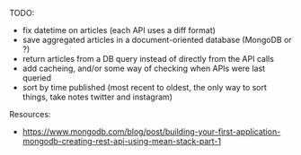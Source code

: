 TODO:
- fix datetime on articles (each API uses a diff format)
- save aggregated articles in a document-oriented database (MongoDB or ?)
- return articles from a DB query instead of directly from the API calls
- add cacheing, and/or some way of checking when APIs were last queried
- sort by time published (most recent to oldest, the only way to sort things, take notes twitter and instagram)

Resources:
- https://www.mongodb.com/blog/post/building-your-first-application-mongodb-creating-rest-api-using-mean-stack-part-1